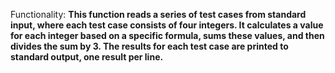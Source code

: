 Functionality: **This function reads a series of test cases from standard input, where each test case consists of four integers. It calculates a value for each integer based on a specific formula, sums these values, and then divides the sum by 3. The results for each test case are printed to standard output, one result per line.**